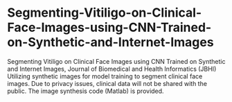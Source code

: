 # Segmenting-Vitiligo-on-Clinical-Face-Images-using-CNN-Trained-on-Synthetic-and-Internet-Images
Segmenting Vitiligo on Clinical Face Images using CNN Trained on Synthetic and Internet Images, Journal of Biomedical and Health Informatics (JBHI)
Utilizing synthetic images for model training to segment clinical face images.
Due to privacy issues, clinical data will not be shared with the public. The image synthesis code (Matlab) is provided. 

